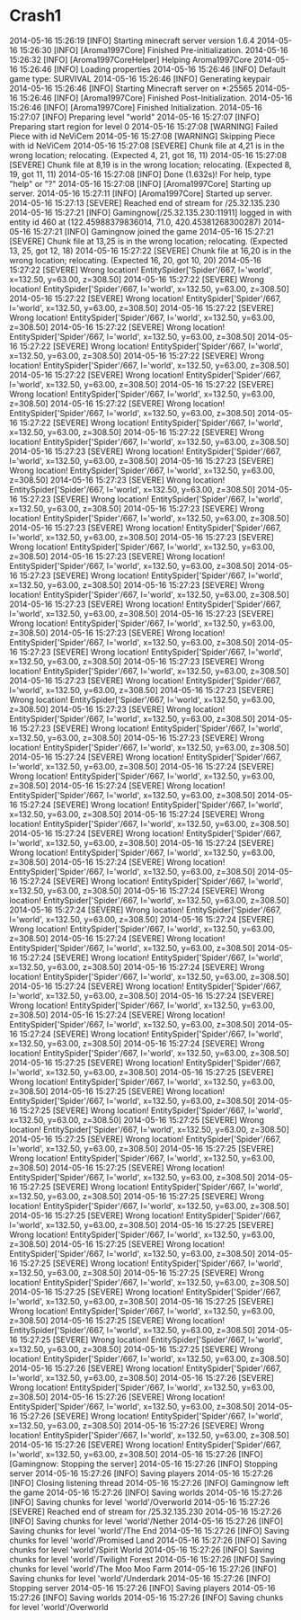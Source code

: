 Crash1
======

2014-05-16 15:26:19 [INFO] Starting minecraft server version 1.6.4
2014-05-16 15:26:30 [INFO] [Aroma1997Core] Finished Pre-initialization.
2014-05-16 15:26:32 [INFO] [Aroma1997CoreHelper] Helping Aroma1997Core
2014-05-16 15:26:46 [INFO] Loading properties
2014-05-16 15:26:46 [INFO] Default game type: SURVIVAL
2014-05-16 15:26:46 [INFO] Generating keypair
2014-05-16 15:26:46 [INFO] Starting Minecraft server on *:25565
2014-05-16 15:26:46 [INFO] [Aroma1997Core] Finished Post-Initialization.
2014-05-16 15:26:46 [INFO] [Aroma1997Core] Finished Initialization.
2014-05-16 15:27:07 [INFO] Preparing level "world"
2014-05-16 15:27:07 [INFO] Preparing start region for level 0
2014-05-16 15:27:08 [WARNING] Failed Piece with id NeViCem
2014-05-16 15:27:08 [WARNING] Skipping Piece with id NeViCem
2014-05-16 15:27:08 [SEVERE] Chunk file at 4,21 is in the wrong location; relocating. (Expected 4, 21, got 16, 11)
2014-05-16 15:27:08 [SEVERE] Chunk file at 8,19 is in the wrong location; relocating. (Expected 8, 19, got 11, 11)
2014-05-16 15:27:08 [INFO] Done (1.632s)! For help, type "help" or "?"
2014-05-16 15:27:08 [INFO] [Aroma1997Core] Starting up server.
2014-05-16 15:27:11 [INFO] [Aroma1997Core] Started up server.
2014-05-16 15:27:13 [SEVERE] Reached end of stream for /25.32.135.230
2014-05-16 15:27:21 [INFO] Gamingnow[/25.32.135.230:11911] logged in with entity id 460 at (122.45988379836014, 71.0, 420.45381268300287)
2014-05-16 15:27:21 [INFO] Gamingnow joined the game
2014-05-16 15:27:21 [SEVERE] Chunk file at 13,25 is in the wrong location; relocating. (Expected 13, 25, got 12, 18)
2014-05-16 15:27:22 [SEVERE] Chunk file at 16,20 is in the wrong location; relocating. (Expected 16, 20, got 10, 20)
2014-05-16 15:27:22 [SEVERE] Wrong location! EntitySpider['Spider'/667, l='world', x=132.50, y=63.00, z=308.50]
2014-05-16 15:27:22 [SEVERE] Wrong location! EntitySpider['Spider'/667, l='world', x=132.50, y=63.00, z=308.50]
2014-05-16 15:27:22 [SEVERE] Wrong location! EntitySpider['Spider'/667, l='world', x=132.50, y=63.00, z=308.50]
2014-05-16 15:27:22 [SEVERE] Wrong location! EntitySpider['Spider'/667, l='world', x=132.50, y=63.00, z=308.50]
2014-05-16 15:27:22 [SEVERE] Wrong location! EntitySpider['Spider'/667, l='world', x=132.50, y=63.00, z=308.50]
2014-05-16 15:27:22 [SEVERE] Wrong location! EntitySpider['Spider'/667, l='world', x=132.50, y=63.00, z=308.50]
2014-05-16 15:27:22 [SEVERE] Wrong location! EntitySpider['Spider'/667, l='world', x=132.50, y=63.00, z=308.50]
2014-05-16 15:27:22 [SEVERE] Wrong location! EntitySpider['Spider'/667, l='world', x=132.50, y=63.00, z=308.50]
2014-05-16 15:27:22 [SEVERE] Wrong location! EntitySpider['Spider'/667, l='world', x=132.50, y=63.00, z=308.50]
2014-05-16 15:27:22 [SEVERE] Wrong location! EntitySpider['Spider'/667, l='world', x=132.50, y=63.00, z=308.50]
2014-05-16 15:27:22 [SEVERE] Wrong location! EntitySpider['Spider'/667, l='world', x=132.50, y=63.00, z=308.50]
2014-05-16 15:27:22 [SEVERE] Wrong location! EntitySpider['Spider'/667, l='world', x=132.50, y=63.00, z=308.50]
2014-05-16 15:27:23 [SEVERE] Wrong location! EntitySpider['Spider'/667, l='world', x=132.50, y=63.00, z=308.50]
2014-05-16 15:27:23 [SEVERE] Wrong location! EntitySpider['Spider'/667, l='world', x=132.50, y=63.00, z=308.50]
2014-05-16 15:27:23 [SEVERE] Wrong location! EntitySpider['Spider'/667, l='world', x=132.50, y=63.00, z=308.50]
2014-05-16 15:27:23 [SEVERE] Wrong location! EntitySpider['Spider'/667, l='world', x=132.50, y=63.00, z=308.50]
2014-05-16 15:27:23 [SEVERE] Wrong location! EntitySpider['Spider'/667, l='world', x=132.50, y=63.00, z=308.50]
2014-05-16 15:27:23 [SEVERE] Wrong location! EntitySpider['Spider'/667, l='world', x=132.50, y=63.00, z=308.50]
2014-05-16 15:27:23 [SEVERE] Wrong location! EntitySpider['Spider'/667, l='world', x=132.50, y=63.00, z=308.50]
2014-05-16 15:27:23 [SEVERE] Wrong location! EntitySpider['Spider'/667, l='world', x=132.50, y=63.00, z=308.50]
2014-05-16 15:27:23 [SEVERE] Wrong location! EntitySpider['Spider'/667, l='world', x=132.50, y=63.00, z=308.50]
2014-05-16 15:27:23 [SEVERE] Wrong location! EntitySpider['Spider'/667, l='world', x=132.50, y=63.00, z=308.50]
2014-05-16 15:27:23 [SEVERE] Wrong location! EntitySpider['Spider'/667, l='world', x=132.50, y=63.00, z=308.50]
2014-05-16 15:27:23 [SEVERE] Wrong location! EntitySpider['Spider'/667, l='world', x=132.50, y=63.00, z=308.50]
2014-05-16 15:27:23 [SEVERE] Wrong location! EntitySpider['Spider'/667, l='world', x=132.50, y=63.00, z=308.50]
2014-05-16 15:27:23 [SEVERE] Wrong location! EntitySpider['Spider'/667, l='world', x=132.50, y=63.00, z=308.50]
2014-05-16 15:27:23 [SEVERE] Wrong location! EntitySpider['Spider'/667, l='world', x=132.50, y=63.00, z=308.50]
2014-05-16 15:27:23 [SEVERE] Wrong location! EntitySpider['Spider'/667, l='world', x=132.50, y=63.00, z=308.50]
2014-05-16 15:27:23 [SEVERE] Wrong location! EntitySpider['Spider'/667, l='world', x=132.50, y=63.00, z=308.50]
2014-05-16 15:27:23 [SEVERE] Wrong location! EntitySpider['Spider'/667, l='world', x=132.50, y=63.00, z=308.50]
2014-05-16 15:27:23 [SEVERE] Wrong location! EntitySpider['Spider'/667, l='world', x=132.50, y=63.00, z=308.50]
2014-05-16 15:27:23 [SEVERE] Wrong location! EntitySpider['Spider'/667, l='world', x=132.50, y=63.00, z=308.50]
2014-05-16 15:27:24 [SEVERE] Wrong location! EntitySpider['Spider'/667, l='world', x=132.50, y=63.00, z=308.50]
2014-05-16 15:27:24 [SEVERE] Wrong location! EntitySpider['Spider'/667, l='world', x=132.50, y=63.00, z=308.50]
2014-05-16 15:27:24 [SEVERE] Wrong location! EntitySpider['Spider'/667, l='world', x=132.50, y=63.00, z=308.50]
2014-05-16 15:27:24 [SEVERE] Wrong location! EntitySpider['Spider'/667, l='world', x=132.50, y=63.00, z=308.50]
2014-05-16 15:27:24 [SEVERE] Wrong location! EntitySpider['Spider'/667, l='world', x=132.50, y=63.00, z=308.50]
2014-05-16 15:27:24 [SEVERE] Wrong location! EntitySpider['Spider'/667, l='world', x=132.50, y=63.00, z=308.50]
2014-05-16 15:27:24 [SEVERE] Wrong location! EntitySpider['Spider'/667, l='world', x=132.50, y=63.00, z=308.50]
2014-05-16 15:27:24 [SEVERE] Wrong location! EntitySpider['Spider'/667, l='world', x=132.50, y=63.00, z=308.50]
2014-05-16 15:27:24 [SEVERE] Wrong location! EntitySpider['Spider'/667, l='world', x=132.50, y=63.00, z=308.50]
2014-05-16 15:27:24 [SEVERE] Wrong location! EntitySpider['Spider'/667, l='world', x=132.50, y=63.00, z=308.50]
2014-05-16 15:27:24 [SEVERE] Wrong location! EntitySpider['Spider'/667, l='world', x=132.50, y=63.00, z=308.50]
2014-05-16 15:27:24 [SEVERE] Wrong location! EntitySpider['Spider'/667, l='world', x=132.50, y=63.00, z=308.50]
2014-05-16 15:27:24 [SEVERE] Wrong location! EntitySpider['Spider'/667, l='world', x=132.50, y=63.00, z=308.50]
2014-05-16 15:27:24 [SEVERE] Wrong location! EntitySpider['Spider'/667, l='world', x=132.50, y=63.00, z=308.50]
2014-05-16 15:27:24 [SEVERE] Wrong location! EntitySpider['Spider'/667, l='world', x=132.50, y=63.00, z=308.50]
2014-05-16 15:27:24 [SEVERE] Wrong location! EntitySpider['Spider'/667, l='world', x=132.50, y=63.00, z=308.50]
2014-05-16 15:27:24 [SEVERE] Wrong location! EntitySpider['Spider'/667, l='world', x=132.50, y=63.00, z=308.50]
2014-05-16 15:27:24 [SEVERE] Wrong location! EntitySpider['Spider'/667, l='world', x=132.50, y=63.00, z=308.50]
2014-05-16 15:27:24 [SEVERE] Wrong location! EntitySpider['Spider'/667, l='world', x=132.50, y=63.00, z=308.50]
2014-05-16 15:27:24 [SEVERE] Wrong location! EntitySpider['Spider'/667, l='world', x=132.50, y=63.00, z=308.50]
2014-05-16 15:27:25 [SEVERE] Wrong location! EntitySpider['Spider'/667, l='world', x=132.50, y=63.00, z=308.50]
2014-05-16 15:27:25 [SEVERE] Wrong location! EntitySpider['Spider'/667, l='world', x=132.50, y=63.00, z=308.50]
2014-05-16 15:27:25 [SEVERE] Wrong location! EntitySpider['Spider'/667, l='world', x=132.50, y=63.00, z=308.50]
2014-05-16 15:27:25 [SEVERE] Wrong location! EntitySpider['Spider'/667, l='world', x=132.50, y=63.00, z=308.50]
2014-05-16 15:27:25 [SEVERE] Wrong location! EntitySpider['Spider'/667, l='world', x=132.50, y=63.00, z=308.50]
2014-05-16 15:27:25 [SEVERE] Wrong location! EntitySpider['Spider'/667, l='world', x=132.50, y=63.00, z=308.50]
2014-05-16 15:27:25 [SEVERE] Wrong location! EntitySpider['Spider'/667, l='world', x=132.50, y=63.00, z=308.50]
2014-05-16 15:27:25 [SEVERE] Wrong location! EntitySpider['Spider'/667, l='world', x=132.50, y=63.00, z=308.50]
2014-05-16 15:27:25 [SEVERE] Wrong location! EntitySpider['Spider'/667, l='world', x=132.50, y=63.00, z=308.50]
2014-05-16 15:27:25 [SEVERE] Wrong location! EntitySpider['Spider'/667, l='world', x=132.50, y=63.00, z=308.50]
2014-05-16 15:27:25 [SEVERE] Wrong location! EntitySpider['Spider'/667, l='world', x=132.50, y=63.00, z=308.50]
2014-05-16 15:27:25 [SEVERE] Wrong location! EntitySpider['Spider'/667, l='world', x=132.50, y=63.00, z=308.50]
2014-05-16 15:27:25 [SEVERE] Wrong location! EntitySpider['Spider'/667, l='world', x=132.50, y=63.00, z=308.50]
2014-05-16 15:27:25 [SEVERE] Wrong location! EntitySpider['Spider'/667, l='world', x=132.50, y=63.00, z=308.50]
2014-05-16 15:27:25 [SEVERE] Wrong location! EntitySpider['Spider'/667, l='world', x=132.50, y=63.00, z=308.50]
2014-05-16 15:27:25 [SEVERE] Wrong location! EntitySpider['Spider'/667, l='world', x=132.50, y=63.00, z=308.50]
2014-05-16 15:27:25 [SEVERE] Wrong location! EntitySpider['Spider'/667, l='world', x=132.50, y=63.00, z=308.50]
2014-05-16 15:27:25 [SEVERE] Wrong location! EntitySpider['Spider'/667, l='world', x=132.50, y=63.00, z=308.50]
2014-05-16 15:27:25 [SEVERE] Wrong location! EntitySpider['Spider'/667, l='world', x=132.50, y=63.00, z=308.50]
2014-05-16 15:27:25 [SEVERE] Wrong location! EntitySpider['Spider'/667, l='world', x=132.50, y=63.00, z=308.50]
2014-05-16 15:27:26 [SEVERE] Wrong location! EntitySpider['Spider'/667, l='world', x=132.50, y=63.00, z=308.50]
2014-05-16 15:27:26 [SEVERE] Wrong location! EntitySpider['Spider'/667, l='world', x=132.50, y=63.00, z=308.50]
2014-05-16 15:27:26 [SEVERE] Wrong location! EntitySpider['Spider'/667, l='world', x=132.50, y=63.00, z=308.50]
2014-05-16 15:27:26 [SEVERE] Wrong location! EntitySpider['Spider'/667, l='world', x=132.50, y=63.00, z=308.50]
2014-05-16 15:27:26 [SEVERE] Wrong location! EntitySpider['Spider'/667, l='world', x=132.50, y=63.00, z=308.50]
2014-05-16 15:27:26 [SEVERE] Wrong location! EntitySpider['Spider'/667, l='world', x=132.50, y=63.00, z=308.50]
2014-05-16 15:27:26 [INFO] [Gamingnow: Stopping the server]
2014-05-16 15:27:26 [INFO] Stopping server
2014-05-16 15:27:26 [INFO] Saving players
2014-05-16 15:27:26 [INFO] Closing listening thread
2014-05-16 15:27:26 [INFO] Gamingnow left the game
2014-05-16 15:27:26 [INFO] Saving worlds
2014-05-16 15:27:26 [INFO] Saving chunks for level 'world'/Overworld
2014-05-16 15:27:26 [SEVERE] Reached end of stream for /25.32.135.230
2014-05-16 15:27:26 [INFO] Saving chunks for level 'world'/Nether
2014-05-16 15:27:26 [INFO] Saving chunks for level 'world'/The End
2014-05-16 15:27:26 [INFO] Saving chunks for level 'world'/Promised Land
2014-05-16 15:27:26 [INFO] Saving chunks for level 'world'/Spirit World
2014-05-16 15:27:26 [INFO] Saving chunks for level 'world'/Twilight Forest
2014-05-16 15:27:26 [INFO] Saving chunks for level 'world'/The Moo Moo Farm
2014-05-16 15:27:26 [INFO] Saving chunks for level 'world'/Underdark
2014-05-16 15:27:26 [INFO] Stopping server
2014-05-16 15:27:26 [INFO] Saving players
2014-05-16 15:27:26 [INFO] Saving worlds
2014-05-16 15:27:26 [INFO] Saving chunks for level 'world'/Overworld

